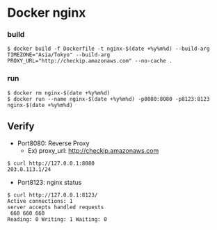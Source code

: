 # Docker nginx

### build
```
$ docker build -f Dockerfile -t nginx-$(date +%y%m%d) --build-arg TIMEZONE="Asia/Tokyo" --build-arg PROXY_URL="http://checkip.amazonaws.com" --no-cache .
```

### run
```
$ docker rm nginx-$(date +%y%m%d)
$ docker run --name nginx-$(date +%y%m%d) -p8080:8080 -p8123:8123 nginx-$(date +%y%m%d)
```

## Verify
- Port8080: Reverse Proxy
  - Ex) proxy_url: http://checkip.amazonaws.com
```
$ curl http://127.0.0.1:8080
203.0.113.1/24
```

- Port8123: nginx status
```
$ curl http://127.0.0.1:8123/
Active connections: 1 
server accepts handled requests
 660 660 660 
Reading: 0 Writing: 1 Waiting: 0 
```